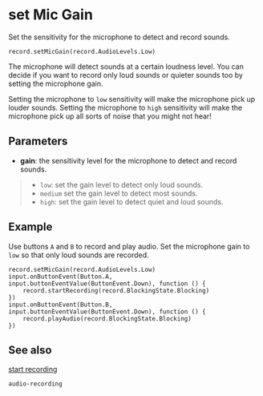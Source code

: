 # set Mic Gain

Set the sensitivity for the microphone to detect and record sounds.

```sig
record.setMicGain(record.AudioLevels.Low)
```

The microphone will detect sounds at a certain loudness level. You can decide if you want to record only loud sounds or quieter sounds too by setting the microphone gain.

Setting the microphone to `low` sensitivity will make the microphone pick up louder sounds. Setting the microphone to `high` sensitivity will make the microphone pick up all sorts of noise that you might not hear!

## Parameters

* **gain**: the sensitivity level for the microphone to detect and record sounds.
>* `low`: set the gain level to detect only loud sounds.
>* `medium` set the gain level to detect most sounds.
>* `high`: set the gain level to detect quiet and loud sounds.

## Example

Use buttons `A` and `B` to record and play audio. Set the microphone gain to `low` so that only loud sounds are recorded.

```blocks
record.setMicGain(record.AudioLevels.Low)
input.onButtonEvent(Button.A, input.buttonEventValue(ButtonEvent.Down), function () {
    record.startRecording(record.BlockingState.Blocking)
})
input.onButtonEvent(Button.B, input.buttonEventValue(ButtonEvent.Down), function () {
    record.playAudio(record.BlockingState.Blocking)
})
```

## See also

[start recording](/reference/record/start-recording)

```package
audio-recording
```
